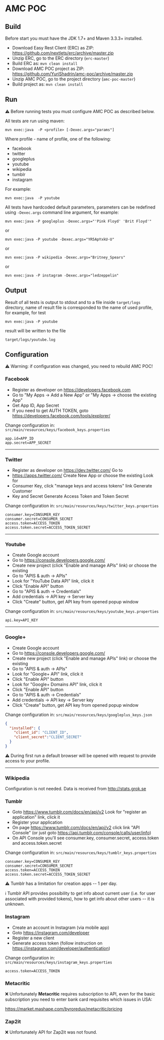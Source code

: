# AMC POC

## Build
Before start you must have the JDK 1.7+ and Maven 3.3.3+ installed.

* Download Easy Rest Client (ERC) as ZIP: https://github.com/nextlets/erc/archive/master.zip
* Unzip ERC, go to the ERC directory (```erc-master```)
* Build ERC as: ```mvn clean install```
* Download AMC POC project as ZIP: https://github.com/YuriShadrin/amc-poc/archive/master.zip
* Unzip AMC POC, go to the project directory (```amc-poc-master```)
* Build project as: ```mvn clean install```

## Run
:warning: Before running tests you must configure AMC POC as described below.

All tests are run using maven:
```
mvn exec:java  -P <profile> [-Dexec.args="params"]
```

Where profile - name of profile, one of the following:
* facebook
* twitter
* googleplus
* youtube
* wikipedia
* tumblr
* instagram

For example:
```
mvn exec:java  -P youtube
```

All tests have hardcoded default parameters, parameters can be redefined using ```-Dexec.args``` command line argument, for example:
```
mvn exec:java -P googleplus -Dexec.args="'Pink Floyd' 'Brit Floyd'"
```
or
```
mvn exec:java -P youtube -Dexec.args="YR5ApYxkU-U"
```
or
```
mvn exec:java -P wikipedia -Dexec.args="Britney_Spears"
```
or
```
mvn exec:java -P instagram -Dexec.args="ledzeppelin"
```

## Output
Result of all tests is output to stdout and to a file inside ```target/logs``` directory, name of result file is corresponded to the name of used profile, for example, for test
```
mvn exec:java -P youtube
```
result will be written to the file
```
target/logs/youtube.log
```

## Configuration

:warning: Warning: if configuration was changed, you need to rebuild AMC POC!

### Facebook
* Register as developer on https://developers.facebook.com
* Go to "My Apps -> Add a New App" or "My Apps -> choose the existing App" 
* Get App ID, App Secret
* If you need to get AUTH TOKEN, goto https://developers.facebook.com/tools/explorer/

Change configuration in: ```src/main/resources/keys/facebook_keys.properties```
```properties
app.id=APP_ID
app.secret=APP_SECRET
```

--------------- 

### Twitter
* Register as developer on https://dev.twitter.com/ Go to
* https://apps.twitter.com/ Create New App or choose the existing Look for
* Consumer Key, click "manage keys and access tokens" link Generate Customer
* Key and Secret Generate Access Token and Token Secret

Change configuration in: ```src/main/resources/keys/twitter_keys.properties```
```properties
consumer.key=CONSUMER_KEY
consumer.secret=CONSUMER_SECRET
access.token=ACCESS_TOKEN
access.token.secret=ACCESS_TOKEN_SECRET
```

--------------- 

### Youtube
* Create Google account
* Go to https://console.developers.google.com/
* Create new project (click "Enable and manage APIs" link) or choose the existing
* Go to "APIS & auth -> APIs"
* Look for "YouTube Data API" link, click it
* Click "Enable API" button 
* Go to "APIS & auth -> Credentials"
* Add credentials -> API key -> Server key
* Click "Create" button, get API key from opened popup window  

Change configuration in: ```src/main/resources/keys/youtube_keys.properties```
```properties
api.key=API_KEY
```

--------------- 

### Google+
* Create Google account
* Go to https://console.developers.google.com/
* Create new project (click "Enable and manage APIs" link) or choose the existing
* Go to "APIS & auth -> APIs"
* Look for "Google+ API" link, click it
* Click "Enable API" button 
* Look for "Google+ Domains API" link, click it
* Click "Enable API" button 
* Go to "APIS & auth -> Credentials"
* Add credentials -> API key -> Server key
* Click "Create" button, get API key from opened popup window  

Change configuration in: ```src/main/resources/keys/googleplus_keys.json```
```json
{
  "installed": {
    "client_id": "CLIENT_ID",
    "client_secret":"CLIENT_SECRET"
  }
}
```

:warning: During first run a default browser will be opened with request to provide access to your profile.

--------------- 

### Wikipedia
Configuration is not needed.
Data is received from http://stats.grok.se

### Tumblr
 * Goto https://www.tumblr.com/docs/en/api/v2 Look for "register an application" link, click it
 * Register your application
 * On page https://www.tumblr.com/docs/en/api/v2 click link "API Console" (or just goto https://api.tumblr.com/console/calls/user/info)
 * On API Console you'll see consumer.key, consumer.secret, access.token and access.token.secret

Change configuration in: ```src/main/resources/keys/tumblr_keys.properties```
```properties
consumer.key=CONSUMER_KEY
consumer.secret=CONSUMER_SECRET
access.token=ACCESS_TOKEN
access.token.secret=ACCESS_TOKEN_SECRET
```

:warning: Tumblr has a limitation for creation apps -- 1 per day.

:information_source: Tumblr API provides possibility to get info about current user (i.e. for user associated with provided tokens), how to get info about other users -- it is unknown.

### Instagram
 * Create an account in Instagram (via mobile app)
 * Goto https://instagram.com/developer
 * Register a new client
 * Generate access token (follow instruction on https://instagram.com/developer/authentication)

Change configuration in: ```src/main/resources/keys/instagram_keys.properties```
```properties
access.token=ACCESS_TOKEN
```

### Metacritic
:x: Unfortunately **Metacritic** requires subscription to API, even for the basic subscription you need to enter bank card requisites which issues in USA:

https://market.mashape.com/byroredux/metacritic/pricing

### Zap2it
:x: Unfortunately API for Zap2it was not found.
